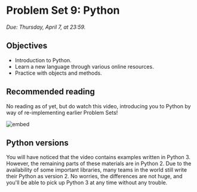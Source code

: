 # Problem Set 9: Python

*Due: Thursday, April 7, at 23:59.*

## Objectives

* Introduction to Python.
* Learn a new language through various online resources.
* Practice with objects and methods.

## Recommended reading

No reading as of yet, but do watch this video, introducing you to Python by way of re-implementing earlier Problem Sets!

![embed](https://www.youtube.com/embed/Q98L3yaNEao)

## Python versions

You will have noticed that the video contains examples written in Python 3. However, the remaining parts of these materials are in Python 2. Due to the availability of some important libraries, many teams in the world still write their Python as version 2. No worries, the differences are not huge, and you'll be able to pick up Python 3 at any time without any trouble.
